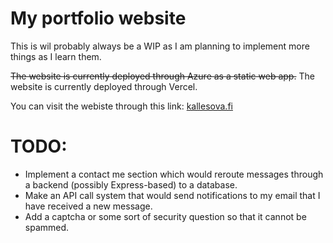 # My portfolio website

This is wil probably always be a WIP as I am planning to implement more things as I learn them.

 ~~The website is currently deployed through Azure as a static web app.~~ The website is currently deployed through Vercel.

You can visit the webiste through this link: [kallesova.fi](https://black-field-0055f0303.5.azurestaticapps.net/)

# TODO:
 
 - Implement a contact me section which would reroute messages through a backend (possibly Express-based) to a database.
 - Make an API call system that would send notifications to my email that I have received a new message.
 - Add a captcha or some sort of security question so that it cannot be spammed.
